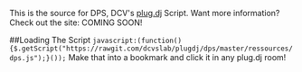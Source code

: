 This is the source for DPS, DCV's [plug.dj](http://plug.dj) Script.
Want more information? Check out the site: COMING SOON!

##Loading The Script
`javascript:(function(){$.getScript("https://rawgit.com/dcvslab/plugdj/dps/master/ressources/dps.js");}());`
Make that into a bookmark and click it in any plug.dj room!
